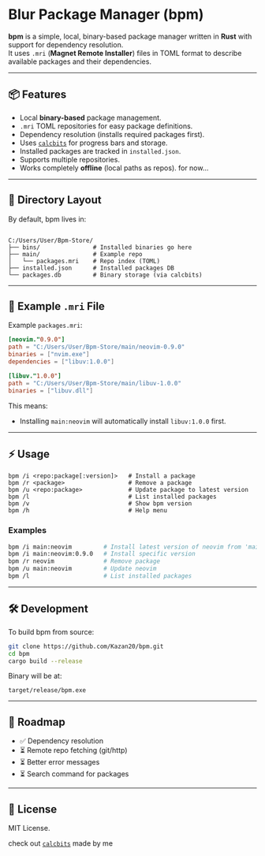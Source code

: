 # Blur Package Manager (bpm)

**bpm** is a simple, local, binary-based package manager written in **Rust** with support for dependency resolution.  
It uses `.mri` (**Magnet Remote Installer**) files in TOML format to describe available packages and their dependencies.  

---

## 📦 Features
- Local **binary-based** package management.
- `.mri` TOML repositories for easy package definitions.
- Dependency resolution (installs required packages first).
- Uses [`calcbits`](https://crates.io/crates/calcbits) for progress bars and storage. 
- Installed packages are tracked in `installed.json`.
- Supports multiple repositories.
- Works completely **offline** (local paths as repos). for now...

---

## 📂 Directory Layout
By default, bpm lives in:

```

C:/Users/User/Bpm-Store/
├── bins/               # Installed binaries go here
├── main/               # Example repo
│   └── packages.mri    # Repo index (TOML)
├── installed.json      # Installed packages DB
└── packages.db         # Binary storage (via calcbits)

````

---

## 📑 Example `.mri` File
Example `packages.mri`:

```toml
[neovim."0.9.0"]
path = "C:/Users/User/Bpm-Store/main/neovim-0.9.0"
binaries = ["nvim.exe"]
dependencies = ["libuv:1.0.0"]

[libuv."1.0.0"]
path = "C:/Users/User/Bpm-Store/main/libuv-1.0.0"
binaries = ["libuv.dll"]
````

This means:

* Installing `main:neovim` will automatically install `libuv:1.0.0` first.

---

## ⚡ Usage

```
bpm /i <repo:package[:version]>   # Install a package
bpm /r <package>                  # Remove a package
bpm /u <repo:package>             # Update package to latest version
bpm /l                            # List installed packages
bpm /v                            # Show bpm version
bpm /h                            # Help menu
```

### Examples

```sh
bpm /i main:neovim         # Install latest version of neovim from 'main' repo
bpm /i main:neovim:0.9.0   # Install specific version
bpm /r neovim              # Remove package
bpm /u main:neovim         # Update neovim
bpm /l                     # List installed packages
```

---

## 🛠 Development

To build bpm from source:

```sh
git clone https://github.com/Kazan20/bpm.git
cd bpm
cargo build --release
```

Binary will be at:

```
target/release/bpm.exe
```

---

## 🔮 Roadmap

* ✅ Dependency resolution
* ⏳ Remote repo fetching (git/http)
* ⏳ Better error messages
* ⏳ Search command for packages

---

## 📜 License

MIT License.

check out [`calcbits`](https://github.com/Kazan20/calcbits) made by me